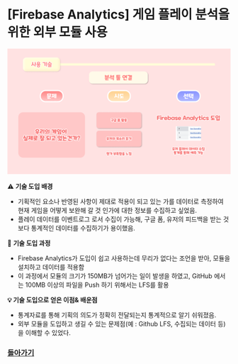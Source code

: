# [Firebase Analytics] 게임 플레이 분석을 위한 외부 모듈 사용

![기술 고민 - 동균-1.png](/Detail/09.FirebaseAnalytics/[Firebase%20Analytics]%20게임%20플레이%20분석을%20위한/09.FirebaseAnalytics.png)

⚠️ **기술 도입 배경**

- 기획적인 요소나 반영된 사항이 제대로 적용이 되고 있는 가를 데이터로 측정하여 현재 게임을 어떻게 보완해 갈 것 인가에 대한 정보를 수집하고 싶었음.
- 플레이 데이터를 이벤트로그 로서 수집이 가능해, 구글 폼, 유저의 피드백을 받는 것보다 통계적인 데이터를 수집하기가 용이했음.

🤔 **기술 도입 과정**

- Firebase Analytics가 도입이 쉽고 사용하는데 무리가 없다는 조언을 받아, 모듈을 설치하고 데이터를 적용함
- 이 과정에서 모듈의 크기가 150MB가 넘어가는 일이 발생을 하였고, GitHub 에서는 100MB 이상의 파일을 Push 하기 위해서는 LFS를 활용

**💡 기술 도입으로 얻은 이점& 배운점**

- 통계자료를 통해 기획의 의도가 정확히 전달되는지 통계적으로 알기 쉬워졌음.
- 외부 모듈을 도입하고 생길 수 있는 문제점(예 : Github LFS, 수집되는 데이터 등)을 이해할 수 있었다.

### [돌아가기](/README.md)